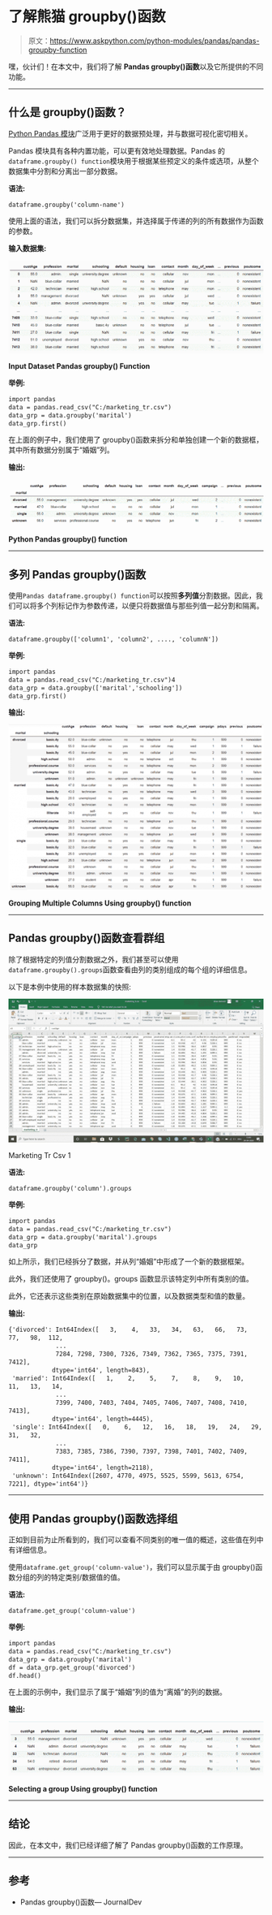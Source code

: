 # 了解熊猫 groupby()函数

> 原文：<https://www.askpython.com/python-modules/pandas/pandas-groupby-function>

嘿，伙计们！在本文中，我们将了解 **Pandas groupby()函数**以及它所提供的不同功能。

* * *

## 什么是 groupby()函数？

[Python Pandas 模块](https://www.askpython.com/python-modules/pandas/python-pandas-module-tutorial)广泛用于更好的数据预处理，并与数据可视化密切相关。

Pandas 模块具有各种内置功能，可以更有效地处理数据。Pandas 的`dataframe.groupby() function`模块用于根据某些预定义的条件或选项，从整个数据集中分割和分离出一部分数据。

**语法:**

```
dataframe.groupby('column-name')

```

使用上面的语法，我们可以拆分数据集，并选择属于传递的列的所有数据作为函数的参数。

**输入数据集:**

![Input Dataset Pandas groupby() Function](img/d614619a6981e11818e7e7e3d775b60e.png)

**Input Dataset Pandas groupby() Function**

**举例:**

```
import pandas
data = pandas.read_csv("C:/marketing_tr.csv")
data_grp = data.groupby('marital')
data_grp.first()

```

在上面的例子中，我们使用了 groupby()函数来拆分和单独创建一个新的数据框，其中所有数据分别属于“婚姻”列。

**输出:**

![Python Pandas groupby() function](img/b943c5ac2ed6b8e6cd90eb459551ed8b.png)

**Python Pandas groupby() function**

* * *

## 多列 Pandas groupby()函数

使用`Pandas dataframe.groupby() function`可以按照**多列值**分割数据。因此，我们可以将多个列标记作为参数传递，以便只将数据值与那些列值一起分割和隔离。

**语法:**

```
dataframe.groupby(['column1', 'column2', ...., 'columnN'])

```

**举例:**

```
import pandas
data = pandas.read_csv("C:/marketing_tr.csv")4
data_grp = data.groupby(['marital','schooling'])
data_grp.first()

```

**输出:**

![Grouping Multiple Columns Using groupby() function](img/d781336d6cdd61d3d32304bbcb21c93f.png)

**Grouping Multiple Columns Using groupby() function**

* * *

## Pandas groupby()函数查看群组

除了根据特定的列值分割数据之外，我们甚至可以使用`dataframe.groupby().groups`函数查看由列的类别组成的每个组的详细信息。

以下是本例中使用的样本数据集的快照:

![Marketing Tr Csv 1](img/99a5caf3760968501c04e514f0102c98.png)

Marketing Tr Csv 1

**语法:**

```
dataframe.groupby('column').groups

```

**举例:**

```
import pandas
data = pandas.read_csv("C:/marketing_tr.csv")
data_grp = data.groupby('marital').groups
data_grp

```

如上所示，我们已经拆分了数据，并从列“婚姻”中形成了一个新的数据框架。

此外，我们还使用了 groupby()。groups 函数显示该特定列中所有类别的值。

此外，它还表示这些类别在原始数据集中的位置，以及数据类型和值的数量。

**输出:**

```
{'divorced': Int64Index([   3,    4,   33,   34,   63,   66,   73,   77,   98,  112,
             ...
             7284, 7298, 7300, 7326, 7349, 7362, 7365, 7375, 7391, 7412],
            dtype='int64', length=843),
 'married': Int64Index([   1,    2,    5,    7,    8,    9,   10,   11,   13,   14,
             ...
             7399, 7400, 7403, 7404, 7405, 7406, 7407, 7408, 7410, 7413],
            dtype='int64', length=4445),
 'single': Int64Index([   0,    6,   12,   16,   18,   19,   24,   29,   31,   32,
             ...
             7383, 7385, 7386, 7390, 7397, 7398, 7401, 7402, 7409, 7411],
            dtype='int64', length=2118),
 'unknown': Int64Index([2607, 4770, 4975, 5525, 5599, 5613, 6754, 7221], dtype='int64')}

```

* * *

## 使用 Pandas groupby()函数选择组

正如到目前为止所看到的，我们可以查看不同类别的唯一值的概述，这些值在列中有详细信息。

使用`dataframe.get_group('column-value')`，我们可以显示属于由 groupby()函数分组的列的特定类别/数据值的值。

**语法:**

```
dataframe.get_group('column-value')

```

**举例:**

```
import pandas
data = pandas.read_csv("C:/marketing_tr.csv")
data_grp = data.groupby('marital')
df = data_grp.get_group('divorced')
df.head()

```

在上面的示例中，我们显示了属于“婚姻”列的值为“离婚”的列的数据。

**输出:**

![Selecting a group Using groupby() function](img/1a38c6e1a208cecc29f55fe8a3b7ca56.png)

**Selecting a group Using groupby() function**

* * *

## 结论

因此，在本文中，我们已经详细了解了 Pandas groupby()函数的工作原理。

* * *

## 参考

*   Pandas groupby()函数— JournalDev